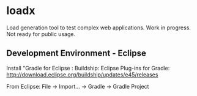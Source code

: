 # loadx
Load generation tool to test complex web applications. Work in progress. Not ready for public usage.

## Development Environment - Eclipse
Install "Gradle for Eclipse : Buildship: Eclipse Plug-ins for Gradle:
    http://download.eclipse.org/buildship/updates/e45/releases

From Eclipse:
    File -> Import... -> Gradle -> Gradle Project
